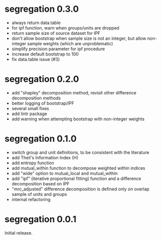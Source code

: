 # segregation 0.3.0

* always return data.table
* for ipf function, warn when groups/units are dropped
* return sample size of source dataset for IPF
* don't allow bootstrap when sample size is not an integer, but allow non-integer sample weights (which are unproblematic)
* simplify precision parameter for ipf procedure
* increase default bootstrap to 100
* fix data.table issue (#3)

# segregation 0.2.0

* add "shapley" decomposition method, revisit other difference decomposition methods
* better logging of bootstrap/IPF
* several small fixes
* add lintr package
* add warning when attempting bootstrap with non-integer weights

# segregation 0.1.0

* switch group and unit definitions, to be consistent with the literature
* add Theil's Information Index (H)
* add entropy function
* add mutual_within function to decompose weighted within indices
* add "wide" option to mutual_local and mutual_within
* add "ipf" (iterative proportional fitting) function and a difference decomposition based on IPF
* "mrc_adjusted" difference decomposition is defined only on overlap sample of units and groups
* internal refactoring

# segregation 0.0.1

Initial release.

